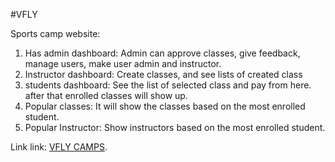 #VFLY

 Sports camp website:
1. Has admin dashboard: Admin can approve classes, give feedback, manage users, make user admin and instructor.
2. Instructor dashboard: Create classes, and see lists of created class
3. students dashboard: See the list of selected class and pay from here. after that enrolled classes will show up.
4. Popular classes: It will show the classes based on the most enrolled student.
5. Popular Instructor: Show instructors based on the most enrolled student.

Link link: [VFLY CAMPS](https://sports-camp-a12.web.app/).
